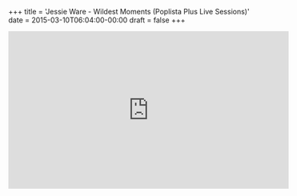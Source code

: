 +++
title = 'Jessie Ware - Wildest Moments (Poplista Plus Live Sessions)'
date = 2015-03-10T06:04:00-00:00
draft = false
+++

<iframe width="560" height="315" src="https://www.youtube.com/embed/CUuRxElByhI?si=K-pe2rdd4zI-EuU-" title="YouTube video player" frameborder="0" allow="accelerometer; autoplay; clipboard-write; encrypted-media; gyroscope; picture-in-picture; web-share" referrerpolicy="strict-origin-when-cross-origin" allowfullscreen></iframe>
